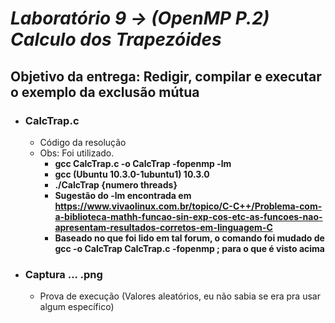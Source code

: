 # <b>_Laboratório 9 → (OpenMP P.2) Calculo dos Trapezóides_</b>

## Objetivo da entrega: Redigir, compilar e executar o exemplo da exclusão mútua

* ### CalcTrap.c
    - Código da resolução 
    - Obs: Foi utilizado.
      - **gcc CalcTrap.c -o CalcTrap -fopenmp -lm**
      - **gcc (Ubuntu 10.3.0-1ubuntu1) 10.3.0**
      - **./CalcTrap {numero threads}**
      - **Sugestão do -lm encontrada em https://www.vivaolinux.com.br/topico/C-C++/Problema-com-a-biblioteca-mathh-funcao-sin-exp-cos-etc-as-funcoes-nao-apresentam-resultados-corretos-em-linguagem-C**
      - **Baseado no que foi lido em tal forum, o comando foi mudado de gcc -o CalcTrap CalcTrap.c -fopenmp ; para o que é visto acima**


* ### Captura ... .png
    - Prova de execução (Valores aleatórios, eu não sabia se era pra usar algum específico)